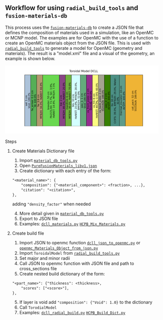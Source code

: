 ## Workflow for using `radial_build_tools` and `fusion-materials-db`
This process uses the [`fusion-materials-db`](https://github.com/svalinn/fusion-material-db) to create a JSON file that defines the composition of materials used in a simulation, like an OpenMC or MCNP model. The examples are for OpenMC with the use of a function to create an OpenMC materials object from the JSON file. This is used with [`radial_build_tools`](https://github.com/svalinn/radial_build_tools) to generate a model for OpenMC (geometry and materials). The result is a "model.xml" file and a visual of the geometry, an example is shown below. 

![](ToroidalModelDCLL.png)

Steps
1. Create Materials Dictionary file
    1. Import [`material_db_tools.py`](https://github.com/svalinn/fusion-material-db/blob/main/material-db-tools/material_db_tools.py)
    2. Open [`PureFusionMaterials_libv1.json`](https://github.com/svalinn/fusion-material-db/blob/main/db-outputs/PureFusionMaterials_libv1.json)
    3. Create dictionary with each entry of the form:     
    ```
    "<material_name>": {
        "composition": {"<material_component>": <fraction>, ...},
        "citation": "<citation>",
    },
    ```
    adding `"density_factor"` when needed
    
    4. More detail given in [`material_db_tools.py`](https://github.com/svalinn/fusion-material-db/blob/main/material-db-tools/material_db_tools.py)
    5. Export to JSON file
    6. Examples: [`dcll_materials.py`](https://github.com/svalinn/radial_build_tools/tree/main/examples/dcll_hcpb_examples/dcll_radial_build_example/dcll_materials.py) [`HCPB_Mix_Materials.py`]()
2. Create build file
    1. Import JSON to openmc function [`dcll_json_to_openmc.py`](https://github.com/svalinn/radial_build_tools/tree/main/examples/dcll_hcpb_examples/dcll_radial_build_example/dcll_json_to_openmc.py) or [`openmc_Materials_Object_from_json.py`]()
    2. Import `ToroidalModel` from [`radial_build_tools.py`](https://github.com/svalinn/radial_build_tools/blob/main/radial_build_tools.py)
    2. Set major and minor radii 
    3. Call JSON to openmc function with JSON file and path to cross_sections file
    4. Create nested build dictionary of the form:
    ```
    "<part_name>": {"thickness": <thickness>,
        "scores": ["<score>"],
    },
    ``` 
    5. If layer is void add `"composition": {"Void": 1.0}` to the dictionary
    6. Call `TorodialModel`
    7. Examples: [`dcll_radial_build.py`](https://github.com/svalinn/radial_build_tools/tree/main/examples/dcll_hcpb_examples/dcll_radial_build_example/dcll_radial_build.py) [`HCPB_Build_Dict.py`]()
